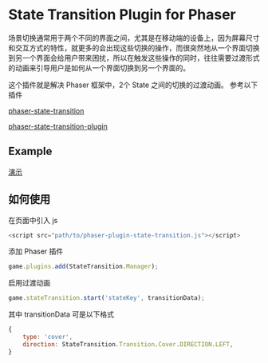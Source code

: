 State Transition Plugin for Phaser
=======================
场景切换通常用于两个不同的界面之间，尤其是在移动端的设备上，因为屏幕尺寸和交互方式的特性，就更多的会出现这些切换的操作，而很突然地从一个界面切换到另一个界面会给用户带来困扰，所以在触发这些操作的同时，往往需要过渡形式的动画来引导用户是如何从一个界面切换到另一个界面的。

这个插件就是解决 Phaser 框架中，2个 State 之间的切换的过渡动画。
参考以下插件

[phaser-state-transition](https://github.com/cristianbote/phaser-state-transition)

[phaser-state-transition-plugin](https://github.com/aaccurso/phaser-state-transition-plugin)

## Example
[演示](https://codepen.io/lazyboywu/full/brqLbj)

## 如何使用

在页面中引入 js

```javascript
<script src="path/to/phaser-plugin-state-transition.js"></script>
```
添加 Phaser 插件
```javascript
game.plugins.add(StateTransition.Manager);
```

启用过渡动画
```javascript
game.stateTransition.start('stateKey', transitionData);
```

其中 transitionData 可是以下格式

```javascript
{
    type: 'cover',
    direction: StateTransition.Transition.Cover.DIRECTION.LEFT,
}
```
